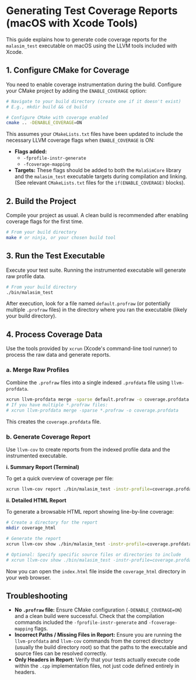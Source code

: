 # Generating Test Coverage Reports (macOS with Xcode Tools)

This guide explains how to generate code coverage reports for the `malasim_test` executable on macOS using the LLVM tools included with Xcode.

## 1. Configure CMake for Coverage

You need to enable coverage instrumentation during the build. Configure your CMake project by adding the `ENABLE_COVERAGE` option:

```bash
# Navigate to your build directory (create one if it doesn't exist)
# E.g., mkdir build && cd build

# Configure CMake with coverage enabled
cmake .. -DENABLE_COVERAGE=ON
```

This assumes your `CMakeLists.txt` files have been updated to include the necessary LLVM coverage flags when `ENABLE_COVERAGE` is ON:

*   **Flags added:**
    *   `-fprofile-instr-generate`
    *   `-fcoverage-mapping`
*   **Targets:** These flags should be added to both the `MalaSimCore` library and the `malasim_test` executable targets during compilation and linking. (See relevant `CMakeLists.txt` files for the `if(ENABLE_COVERAGE)` blocks).

## 2. Build the Project

Compile your project as usual. A clean build is recommended after enabling coverage flags for the first time.

```bash
# From your build directory
make # or ninja, or your chosen build tool
```

## 3. Run the Test Executable

Execute your test suite. Running the instrumented executable will generate raw profile data.

```bash
# From your build directory
./bin/malasim_test
```

After execution, look for a file named `default.profraw` (or potentially multiple `.profraw` files) in the directory where you ran the executable (likely your build directory).

## 4. Process Coverage Data

Use the tools provided by `xcrun` (Xcode's command-line tool runner) to process the raw data and generate reports.

### a. Merge Raw Profiles

Combine the `.profraw` files into a single indexed `.profdata` file using `llvm-profdata`.

```bash
xcrun llvm-profdata merge -sparse default.profraw -o coverage.profdata
# If you have multiple *.profraw files:
# xcrun llvm-profdata merge -sparse *.profraw -o coverage.profdata
```

This creates the `coverage.profdata` file.

### b. Generate Coverage Report

Use `llvm-cov` to create reports from the indexed profile data and the instrumented executable.

**i. Summary Report (Terminal)**

To get a quick overview of coverage per file:

```bash
xcrun llvm-cov report ./bin/malasim_test -instr-profile=coverage.profdata
```

**ii. Detailed HTML Report**

To generate a browsable HTML report showing line-by-line coverage:

```bash
# Create a directory for the report
mkdir coverage_html

# Generate the report
xcrun llvm-cov show ./bin/malasim_test -instr-profile=coverage.profdata -format=html -o coverage_html

# Optional: Specify specific source files or directories to include
# xcrun llvm-cov show ./bin/malasim_test -instr-profile=coverage.profdata path/to/source/file.cpp path/to/dir/ -format=html -o coverage_html
```

Now you can open the `index.html` file inside the `coverage_html` directory in your web browser.

## Troubleshooting

*   **No `.profraw` file:** Ensure CMake configuration (`-DENABLE_COVERAGE=ON`) and a clean build were successful. Check that the compilation commands included the `-fprofile-instr-generate` and `-fcoverage-mapping` flags.
*   **Incorrect Paths / Missing Files in Report:** Ensure you are running the `llvm-profdata` and `llvm-cov` commands from the correct directory (usually the build directory root) so that the paths to the executable and source files can be resolved correctly.
*   **Only Headers in Report:** Verify that your tests actually execute code within the `.cpp` implementation files, not just code defined entirely in headers.
